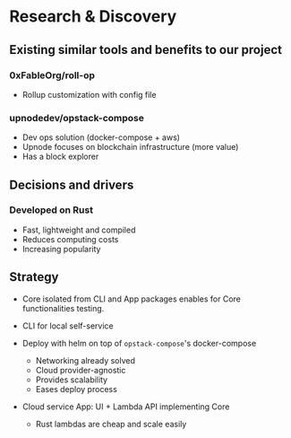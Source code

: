 # Research & Discovery

## Existing similar tools and benefits to our project

### 0xFableOrg/roll-op
- Rollup customization with config file


### upnodedev/opstack-compose
- Dev ops solution (docker-compose + aws)
- Upnode focuses on blockchain infrastructure (more value)
- Has a block explorer

## Decisions and drivers

### Developed on Rust
- Fast, lightweight and compiled
- Reduces computing costs
- Increasing popularity
 
## Strategy
- Core isolated from CLI and App packages enables for Core functionalities testing.

- CLI for local self-service

- Deploy with helm on top of `opstack-compose`'s docker-compose
	- Networking already solved
	- Cloud provider-agnostic
	- Provides scalability
    - Eases deploy process

- Cloud service App: UI + Lambda API implementing Core
	- Rust lambdas are cheap and scale easily